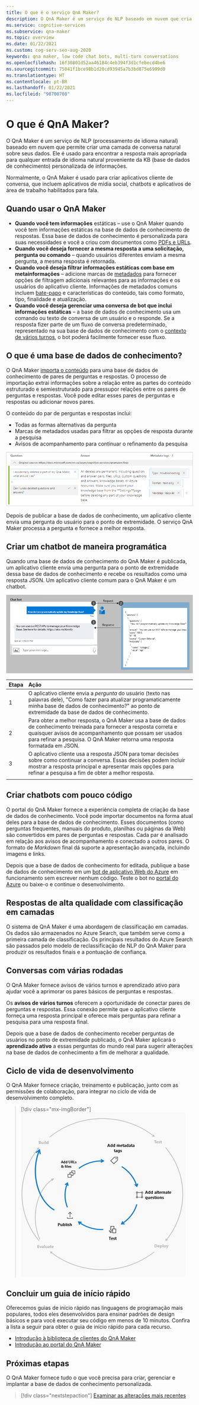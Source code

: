 ```yaml
---
title: O que é o serviço QnA Maker?
description: O QnA Maker é um serviço de NLP baseado em nuvem que cria facilmente uma camada de conversa natural sobre seus dados. Ele pode ser usado para encontrar a resposta mais apropriada para qualquer entrada de idioma natural proveniente de sua KB (base de dados de conhecimento) personalizada de informações.
ms.service: cognitive-services
ms.subservice: qna-maker
ms.topic: overview
ms.date: 01/22/2021
ms.custom: cog-serv-seo-aug-2020
keywords: qna maker, low code chat bots, multi-turn conversations
ms.openlocfilehash: 16f30801d52aa46184c4eb394f3d1cfebecd4be6
ms.sourcegitcommit: 75041f1bce98b1d20cd93945a7b3bd875e6999d0
ms.translationtype: HT
ms.contentlocale: pt-BR
ms.lasthandoff: 01/22/2021
ms.locfileid: "98700708"
---
```

# <a name="what-is-qna-maker"></a>O que é QnA Maker?

O QnA Maker é um serviço de NLP (processamento de idioma natural) baseado em nuvem que permite criar uma camada de conversa natural sobre seus dados. Ele é usado para encontrar a resposta mais apropriada para qualquer entrada de idioma natural proveniente da KB (base de dados de conhecimento) personalizada de informações.

Normalmente, o QnA Maker é usado para criar aplicativos cliente de conversa, que incluem aplicativos de mídia social, chatbots e aplicativos de área de trabalho habilitados para fala.

## <a name="when-to-use-qna-maker"></a>Quando usar o QnA Maker

* **Quando você tem informações** estáticas – use o QnA Maker quando você tem informações estáticas na base de dados de conhecimento de respostas. Essa base de dados de conhecimento é personalizada para suas necessidades e você a criou com documentos como [PDFs e URLs](../index.yml).
* **Quando você deseja fornecer a mesma resposta a uma solicitação, pergunta ou comando** – quando usuários diferentes enviam a mesma pergunta, a mesma resposta é retornada.
* **Quando você deseja filtrar informações estáticas com base em metainformações** – adicione marcas de [metadados](../how-to/metadata-generateanswer-usage.md) para fornecer opções de filtragem adicionais relevantes para as informações e os usuários do aplicativo cliente. Informações de metadados comuns incluem [bate-papo](../how-to/chit-chat-knowledge-base.md) e características do conteúdo, tais como formato, tipo, finalidade e atualização.
* **Quando você deseja gerenciar uma conversa de bot que inclui informações estáticas** – a base de dados de conhecimento usa um comando ou texto de conversa de um usuário e o responde. Se a resposta fizer parte de um fluxo de conversa predeterminado, representado na sua base de dados de conhecimento com o [contexto de vários turnos](../how-to/multiturn-conversation.md), o bot poderá facilmente fornecer esse fluxo.

## <a name="what-is-a-knowledge-base"></a>O que é uma base de dados de conhecimento?

O QnA Maker [importa o conteúdo](../index.yml) para uma base de dados de conhecimento de pares de perguntas e respostas. O processo de importação extrai informações sobre a relação entre as partes do conteúdo estruturado e semiestruturado para pressupor relações entre os pares de perguntas e respostas. Você pode editar esses pares de perguntas e respostas ou adicionar novos pares.

O conteúdo do par de perguntas e respostas inclui:
* Todas as formas alternativas da pergunta
* Marcas de metadados usadas para filtrar as opções de resposta durante a pesquisa
* Avisos de acompanhamento para continuar o refinamento da pesquisa

![Exemplo de pergunta e resposta com metadados](../media/qnamaker-overview-learnabout/example-question-and-answer-with-metadata.png)

Depois de publicar a base de dados de conhecimento, um aplicativo cliente envia uma pergunta do usuário para o ponto de extremidade. O serviço QnA Maker processa a pergunta e fornece a melhor resposta.

## <a name="create-a-chat-bot-programmatically"></a>Criar um chatbot de maneira programática

Quando uma base de dados de conhecimento do QnA Maker é publicada, um aplicativo cliente envia uma pergunta para o ponto de extremidade dessa base de dados de conhecimento e recebe os resultados como uma resposta JSON. Um aplicativo cliente comum para o QnA Maker é um chatbot.

![Fazer uma pergunta a um bot e obter uma resposta do conteúdo da base de dados de conhecimento](../media/qnamaker-overview-learnabout/bot-chat-with-qnamaker.png)

|Etapa|Ação|
|:--|:--|
|1|O aplicativo cliente envia a _pergunta_ do usuário (texto nas palavras dele), "Como fazer para atualizar programaticamente minha base de dados de conhecimento?" ao ponto de extremidade da base de dados de conhecimento.|
|2|Para obter a melhor resposta, o QnA Maker usa a base de dados de conhecimento treinada para fornecer a resposta correta e quaisquer avisos de acompanhamento que possam ser usados para refinar a pesquisa. O QnA Maker retorna uma resposta formatada em JSON.|
|3|O aplicativo cliente usa a resposta JSON para tomar decisões sobre como continuar a conversa. Essas decisões podem incluir mostrar a resposta principal e apresentar mais opções para refinar a pesquisa a fim de obter a melhor resposta. |
|||

## <a name="build-low-code-chat-bots"></a>Criar chatbots com pouco código

O portal do QnA Maker fornece a experiência completa de criação da base de dados de conhecimento. Você pode importar documentos na forma atual deles para a base de dados de conhecimento. Esses documentos (como perguntas frequentes, manuais do produto, planilhas ou páginas da Web) são convertidos em pares de perguntas e respostas. Cada par é analisado em relação aos avisos de acompanhamento e conectado a outros pares. O formato de _Markdown_ final dá suporte a apresentação avançada, incluindo imagens e links.

Depois que a base de dados de conhecimento for editada, publique a base de dados de conhecimento em um [bot de aplicativo Web do Azure](https://azure.microsoft.com/services/bot-service/) em funcionamento sem escrever nenhum código. Teste o bot no [portal do Azure](https://portal.azure.com) ou baixe-o e continue o desenvolvimento.

## <a name="high-quality-responses-with-layered-ranking"></a>Respostas de alta qualidade com classificação em camadas

O sistema de QnA Maker é uma abordagem de classificação em camadas. Os dados são armazenados no Azure Search, que também serve como a primeira camada de classificação. Os principais resultados do Azure Search são passados pelo modelo de reclassificação de NLP do QnA Maker para produzir os resultados finais e a pontuação de confiança.

## <a name="multi-turn-conversations"></a>Conversas com várias rodadas

O QnA Maker fornece avisos de vários turnos e aprendizado ativo para ajudar você a aprimorar os pares básicos de perguntas e respostas.

Os **avisos de vários turnos** oferecem a oportunidade de conectar pares de perguntas e respostas. Essa conexão permite que o aplicativo cliente forneça uma resposta principal e oferece mais perguntas para refinar a pesquisa para uma resposta final.

Depois que a base de dados de conhecimento receber perguntas de usuários no ponto de extremidade publicado, o QnA Maker aplicará o **aprendizado ativo** a essas perguntas do mundo real para sugerir alterações na base de dados de conhecimento a fim de melhorar a qualidade.

## <a name="development-lifecycle"></a>Ciclo de vida de desenvolvimento

O QnA Maker fornece criação, treinamento e publicação, junto com as permissões de colaboração, para integrar no ciclo de vida de desenvolvimento completo.

> [!div class="mx-imgBorder"]
> ![Imagem conceitual do ciclo de desenvolvimento](../media/qnamaker-overview-learnabout/development-cycle.png)


## <a name="complete-a-quickstart"></a>Concluir um guia de início rápido

Oferecemos guias de início rápido nas linguagens de programação mais populares, todos eles desenvolvidos para ensinar padrões de design básicos e para você executar seu código em menos de 10 minutos. Confira a lista a seguir para obter o guia de início rápido para cada recurso.

* [Introdução à biblioteca de clientes do QnA Maker](../quickstarts/quickstart-sdk.md)
* [Introdução ao portal do QnA Maker](../quickstarts/create-publish-knowledge-base.md)

## <a name="next-steps"></a>Próximas etapas
O QnA Maker fornece tudo o que você precisa para criar, gerenciar e implantar a base de dados de conhecimento personalizada.

> [!div class="nextstepaction"]
> [Examinar as alterações mais recentes](../whats-new.md)